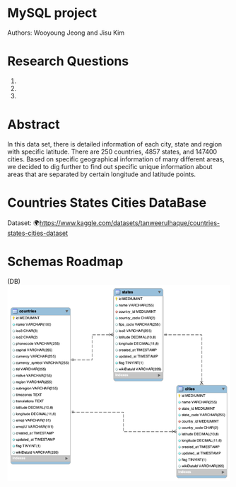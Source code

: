 # MySQL project
Authors: Wooyoung Jeong and Jisu Kim

# Research Questions
1.
2.
3.

# Abstract
In this data set, there is detailed information of each city, state and region with specific latitude. There are 250 countries, 4857 states, and 147400 cities. Based on specific geographical information of many different areas, we decided to dig further to find out specific unique information about areas that are separated by certain longitude and latitude points.

# Countries States Cities DataBase
Dataset: 🌍https://www.kaggle.com/datasets/tanweerulhaque/countries-states-cities-dataset

# Schemas Roadmap
(DB)
![MySQL_project1_schemas_diagram](MySQL_project1_schemas_diagram.png)
